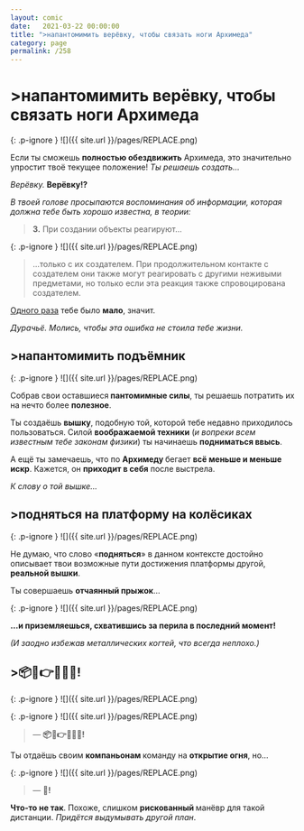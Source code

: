 ```yaml
---
layout: comic
date:   2021-03-22 00:00:00 
title: ">напантомимить верёвку, чтобы связать ноги Архимеда"
category: page
permalink: /258
---
```

# >напантомимить верёвку, чтобы связать ноги Архимеда

{: .p-ignore }
![]({{ site.url }}/pages/REPLACE.png)

Если ты сможешь <strong>полностью обездвижить</strong> Архимеда, это значительно упростит твоё текущее положение! <em>Ты решаешь создать...</em>

<em>Верёвку.</em> <strong>Верёвку!?</strong>

<em>В твоей голове просыпаются воспоминания об информации, которая должна тебе быть хорошо известна, в теории:</em>

<blockquote><strong>3.</strong> При создании объекты реагируют...</blockquote>

{: .p-ignore }
![]({{ site.url }}/pages/REPLACE.png)

<blockquote>...только с их создателем. При продолжительном контакте с создателем они также могут реагировать с другими неживыми предметами, но только если эта реакция также спровоцирована создателем.</blockquote>

<a href="{{ site.url }}/078">Одного раза</a> тебе было <strong>мало</strong>, значит. 

<em>Дурачьё. Молись, чтобы эта ошибка не стоила тебе жизни.</em>

## >напантомимить подъёмник

{: .p-ignore }
![]({{ site.url }}/pages/REPLACE.png)

Собрав свои оставшиеся<strong> пантомимные силы</strong>, ты решаешь потратить их на нечто более <strong>полезное</strong>.

Ты создаёшь <strong>вышку</strong>, подобную той, которой тебе недавно приходилось пользоваться. Силой <strong>воображаемой техники</strong> (<em>и вопреки всем известным тебе законам физики</em>) ты начинаешь <strong>подниматься ввысь</strong>.

А ещё ты замечаешь, что по <strong>Архимеду </strong>бегает <strong>всё меньше и меньше искр</strong>. Кажется, он <strong>приходит в себя</strong> после выстрела.

<em>К слову о той вышке...</em>

## >подняться на платформу на колёсиках

{: .p-ignore }
![]({{ site.url }}/pages/REPLACE.png)

Не думаю, что слово «<strong>подняться</strong>» в данном контексте достойно описывает твои возможные пути достижения платформы другой, <strong>реальной вышки</strong>. 

Ты совершаешь <strong>отчаянный прыжок</strong>…

{: .p-ignore }
![]({{ site.url }}/pages/REPLACE.png)

<strong>…и приземляешься, схватившись за перила в последний момент! </strong>

<em>(И заодно избежав металлических когтей, что всегда неплохо.)</em>

## >📦👀👉💥💥💥!

{: .p-ignore }
![]({{ site.url }}/pages/REPLACE.png)

{: .p-ignore }
![]({{ site.url }}/pages/REPLACE.png)

<blockquote>— <strong>📦👀👉💥💥💥!</strong></blockquote>

Ты отдаёшь своим <strong>компаньонам </strong>команду на <strong>открытие огня</strong>, но…

{: .p-ignore }
![]({{ site.url }}/pages/REPLACE.png)

<blockquote>— <strong>🚫!</strong></blockquote>

<strong>Что-то не так</strong>. Похоже, слишком <strong>рискованный </strong>манёвр для такой дистанции. <em>Придётся выдумывать другой план</em>.
